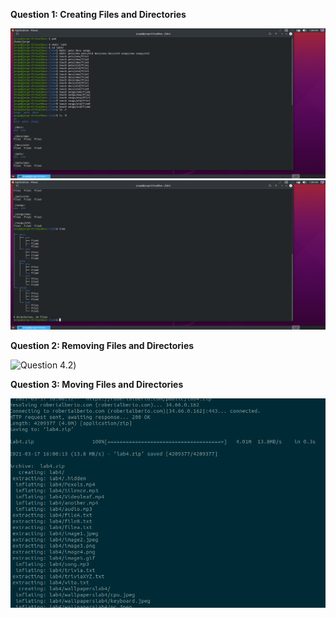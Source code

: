 **Question 1: Creating Files and Directories**

![Question 4.1](../Imgs/Lab4-Question1.png)
![Question 4.1](../Imgs/Lab4-Question1.2.png)

**Question 2: Removing Files and Directories**

![Question 4.2](../Lab4-Q2.png))

**Question 3: Moving Files and Directories**

![Question 3.1](../Imgs/Lab4-Q3.png)

